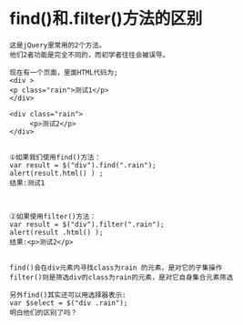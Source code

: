
# find()和.filter()方法的区别 #
    
    这是jQuery里常用的2个方法。
    他们2者功能是完全不同的，而初学者往往会被误导。

    现在有一个页面，里面HTML代码为;
    <div >
    <p class="rain">测试1</p>
    </div>

    <div class="rain">
         <p>测试2</p>
    </div>


    ①如果我们使用find()方法：
    var result = $("div").find(".rain");
    alert(result.html() ) ;
    结果:测试1



    ②如果使用filter()方法：
    var result = $("div").filter(".rain");
    alert(result .html() );
    结果:<p>测试2</p>


    find()会在div元素内寻找class为rain 的元素，是对它的子集操作
    filter()则是筛选div的class为rain的元素，是对它自身集合元素筛选

    另外find()其实还可以用选择器表示:
    var $select = $("div .rain");
    明白他们的区别了吗？

